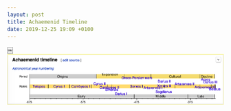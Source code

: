 ```yaml
---
layout: post
title: Achaemenid Timeline
date: 2019-12-25 19:09 +0100
---
```

￼![](/assets/img/img_2019-12-25-19-10-35.png)